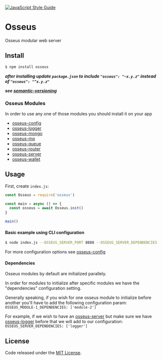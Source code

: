 [![JavaScript Style Guide](https://cdn.rawgit.com/standard/standard/master/badge.svg)](https://github.com/standard/standard)

# Osseus

Osseus modular web server

## Install
```bash
$ npm install osseus
```
***after installing update `package.json` to include `"osseus": "~x.y.z"` instead of `"osseus": "^x.y.z"`***

***see [semantic-versioning](https://docs.npmjs.com/getting-started/semantic-versioning)***

### Osseus Modules
In order to use any one of those modules you should install it on your app

* [osseus-config](https://github.com/colucom/osseus-config)
* [osseus-logger](https://github.com/colucom/osseus-logger)
* [osseus-mongo](https://github.com/colucom/osseus-mongo)
* [osseus-mq](https://github.com/colucom/osseus-mq)
* [osseus-queue](https://github.com/colucom/osseus-queue)
* [osseus-router](https://github.com/colucom/osseus-router)
* [osseus-server](https://github.com/colucom/osseus-server)
* [osseus-wallet](https://github.com/colucom/osseus-wallet)

## Usage

First, create `index.js`:

```javascript
const Osseus = require('osseus')

const main = async () => {
  const osseus = await Osseus.init()
}

main()
```

#### Basic example using CLI configuration

```bash
$ node index.js --OSSEUS_SERVER_PORT 8888 --OSSEUS_SERVER_DEPENDENCIES ["'logger'"] --DEBUG true --OSSEUS_LOGGER_LOG_LEVEL debug
```

For more configuration options see [osseus-config](https://github.com/colucom/osseus-config) 

#### Dependencies

Osseus modules by default are initialized parallely.

In order for modules to initialize after specific modules we have the "dependencies" configuration setting.

Generally speaking, if you wish for one osseus module to initialize before another you'll have to add the following configuration param: `OSSEUS_MODULE-1_DEPENDENCIES: ['module-2']`

For example, if we wish to have an [osseus-server](https://github.com/colucom/osseus-server) but make sure we have [osseus-logger](https://github.com/colucom/osseus-logger) before that we will add to our configuration: `OSSEUS_SERVER_DEPENDENCIES: ['logger']`


## License
Code released under the [MIT License](https://github.com/colucom/osseus/blob/master/LICENSE).
